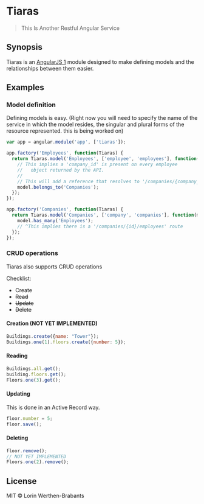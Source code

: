 # Tiaras

> This Is Another Restful Angular Service

## Synopsis

Tiaras is an [AngularJS 1](https://angularjs.org) module designed to make defining models and the relationships between them easier.

## Examples

### Model definition

Defining models is easy. (Right now you will need to specify the name of the service in which the model resides, the singular and plural forms of the resource represented. this is being worked on)

```javascript
var app = angular.module('app', ['tiaras']);

app.factory('Employees', function(Tiaras) {
  return Tiaras.model('Employees', ['employee', 'employees'], function(model) {
    // This implies a 'company_id' is present on every employee
    //   object returned by the API.
    //   
    // This will add a reference that resolves to '/companies/{company_id}'
    model.belongs_to('Companies');
  });
});

app.factory('Companies', function(Tiaras) {
  return Tiaras.model('Companies', ['company', 'companies'], function(model) {
    model.has_many('Employees');
    // ^This implies there is a '/companies/{id}/employees' route
  });
});
```

### CRUD operations

Tiaras also supports CRUD operations

Checklist:
  * Create
  * ~~Read~~
  * ~~Update~~
  * ~~Delete~~

#### Creation (NOT YET IMPLEMENTED)

```javascript
Buildings.create({name: "Tower"});
Buildings.one(1).floors.create({number: 5});
```

#### Reading

```javascript
Buildings.all.get();
building.floors.get();
Floors.one(3).get();
```

#### Updating

This is done in an Active Record way.

```javascript
floor.number = 5;
floor.save();
```

#### Deleting

```javascript
floor.remove();
// NOT YET IMPLEMENTED
Floors.one(2).remove();
```

## License

MIT © Lorin Werthen-Brabants
